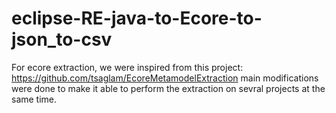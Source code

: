# eclipse-RE-java-to-Ecore-to-json_to-csv

For ecore extraction, we were inspired from this project: https://github.com/tsaglam/EcoreMetamodelExtraction
main modifications were done to make it able to perform the extraction on sevral projects at the same time.
